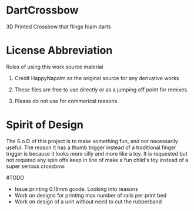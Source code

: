 # DartCrossbow
3D Printed Crossbow that flings foam darts

# License Abbreviation 
Rules of using this work source material

1. Credit HappyNapalm as the original source for any derivative works

2. These files are free to use directly or as a jumping off point for remixes. 

3. Please do not use for commerical reasons.

# Spirit of Design
The S.o.D of this project is to make something fun, and not necessarily useful. The reason it has a thumb trigger instead of a traditional finger trigger is because it looks more silly and more like a toy. It is requested but not required any spin offs keep in line of make a fun child's toy instead of a super serious crossbow.

#TODO
* Issue printing 0.18mm gcode. Looking into reasons
* Work on designs for printing max number of rails per print bed
* Work on design of a unit without need to cut the rubberband 

